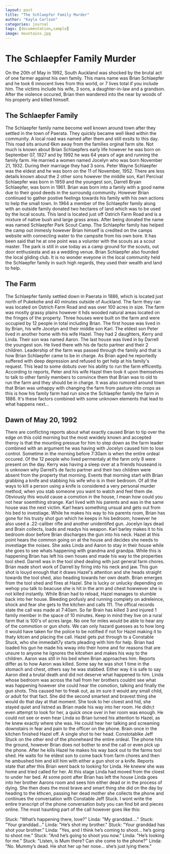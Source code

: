 ```yaml
---
layout: post
title: "The Schlaepfer Family Murder"
author: "Kayla Carlson"
categories: journal
tags: [documentation,sample]
image: mountains.jpg
---
```


# The Schlaepfer Family Murder
On the 20th of May in 1992, South Auckland was shocked by the brutal act of one farmer against his own family. This mans name was Brian Schlaepfer and he took 6 innocent lives from this world, or 7 lives total if you include him. The victims include his wife, 3 sons, a daughter-in-law and a grandson. After the violence occured, Brian then wandered into the near by woods of his property and killed himself. 

## The Schlaepfer Family
The Schlaepfer family name become well known around town after they settled in the town of Paerata. They quickly became well liked within the community. A local road was named after them and still exsits to this day. This road sits around 6km away from the families orginal farm site. Not much is known about Brian Schlaepfers early life however he was born on September 07, 1927 and by 1992 he was 64 years of age and running the family farm. He married a women named Jocelyn who was born November 21, 1932. During their marriage they had 3 sons. Peter Wayne Schlaepfer was the eldest and he was born on the 11 of November, 1952. There are less details known about the 2 other sons however the middle son, Karl Percival Schlaepfer was born in 1959 and the youngest son, Darrell Bryan Schlaepfer, was born in 1961. Brian was born into a family with a good name due to their good deeds in the surroundg community. However Brian continued to gather postive feelings towards his family with his own actions to help the small town. In 1964 a member of the Schlaepfer family along with an outside family donated  two hectares of land which was to be used by the local scouts. This land is located just off Ostrich Farm Road and is a mixture of native bush and large grass areas. After being donated the name was named Schlaepfer Park Scout Camp. The Schlaepfer family has helped the camp out immesly however Brian himself is credited on the camps website with connecting water to the campsite from his own bore. It has been said that he at one point was a volunter with the scouts as a scout master. The park is still in use today as a camp ground for the scouts, out door enthusiesta and as a wedding venue. Brian Schlaepfer also founded the local gliding club. It is no wonder eveyone in the local community held the Schlaepfer family in such high regards, they used their wealth and land to help. 

## The Farm
The Schlaepfer family settled down in Paerata in 1886, which is located just north of Pukekohe and 40 minutes outside of Auckland. The farm they ran was located on Ostrich Farm Road and was over 100 acres in size. The farm was mostly grassy plains however it hds wooded natural areas located on the fringes of the property. Three houses were built on the farm and were occupied by 12 people in total including Brian. The first house was lived in by Brian, his wife Jocelyn and their middle son Karl. The eldest son Peter lived in another home with his wife Hazel. They had 2 daughters, Kerry and Linda. Their son was named Aaron. The last house was lived in by Darrell the youngest son. He lived there wth his de facto partner and their 2 children. Leadership of the farm was passed through the family and that is how Brian Schlaepfer came to be in charge. As Brian aged he reportedly suffered with deep depression and refused to get help at his family's request. This lead to some dobuts over his ability to run the farm efficently. According to reports, Peter and his wife Hazel then took it upon themselves to talk to other family members to convince them that Brian was to old to run the farm and they should be in charge. It was also rumored around town that Brian was unhappy with changing the farm from pasture into crops as this is how his family farm had run since the Schlaepfer family the farm in 1886. It's these factors combined with some unknown elements that lead to what happens next...

## Dawn of May 20, 1992
There are conflicting reports about what exactly caused Brian to tip over the edge on this cold morning but the most wwidely known and accepted theroy is that the mounting pressue for him to step down as the farm leader combined with an argument he was having with Jocelyn caused him to lose control. Sometime in the morning before 7:30am is when the entire ordeal occured. Of the 12 people who lived permentaly at the farm only 8 were present on the day. Kerry was having a sleep over at a friends houseand is is unknown why Darrell’s de facto partner and their two children were absent from the property that morning. Events that morning start with Brian grabbing a knife and stabbing his wife who is in their bedroom. Of all the ways to kill a person using a knife is considered a very personal murder method, when you stab someone you want to watch and feel them die. Obviously this would cause a comotion in the house, I mean how could you not hear soemthing strange. Karl lived with his parents and was in the same house was the next victim. Karl hears something unsual and gets out from his bed to investiage. While he makes his way to his parents room, Brian has gone for his trusty shot gun which he keeps in his bedroom, however he also used a .22-caliber rifle and another unidentifed gun. Jocelyn lays dead and Brain collects, loads and readys his weapon. Karl barley makes it to his bedroom door before Brian discharges the gun into his neck. Hazel at this point hears the common going on at the house and decides she needs to investiage the noises. She asks Linda and Aaron to stay in their house while she goes to see whats happening with grandma and grandpa. While this is happening Brian has left his own houes and made his way to the properties tool shed. Darrell was in the tool shed dealing with just general farm chores. Brian made short work of Darrell by firing into his neck and jaw. This gun shot is louyd enough that it draws Hazel's attention and she heads straight towards the tool shed, also heading towards her own death. Brian emerges from the tool shed and fires at Hazel. She is lucky or unlucky depending on wehop you talk to beacuse she is hit in the arm and chest howwever she is not killed instantly. While Brian had to reload, Hazel manages to stumble back into her house. Bleeding profusly and running complety on adreleince, shock and fear she gets to the kitchen and calls 111. The offical records state the call was made at 7:40am. So far Brain has killed 3 and injured 1 family member in the space of 10 minutes. Keep in mind they live on a rural farm that is 100's of acres large. No one for miles would be able to hear any of the commotion or gun shots. We can only hazard guesses as to how long it would have taken for the police to be notified if not for Hazel making it to thaty kitcen and placing the call. Hazel gets put through to a Constable Stuck, who she immedalt7y starts pleading with him for help. Brian had loaded his gun he made his wway into their home and for reasons that are unsure to anyone he iignores the kitcehen and makes his way to the children. Aaron was still in his bed when Brian approaches him. Reports differ as to how Aaron was killed. Some say he was shot 1 time in the stomach and chest, others say he was stabbed. Either way it is safe to say Aaron died a brutal death and did not deserve what happened to him. Linda whose bedroom was across the hall from her brothers couldnt see what was happening however she could hear the comotion, talking and finally the gun shots. This caused her to freak out, as im sure it would any small child, or adult for that fact. She did the second smartest and bravest thing she would do that day at that moment. She took to her cloest and hid, she stayed quiet and listned as Brian made his way into her room. He didn;t even attempt to look for her, a quick once over in her room was enough. He could not see or even hear Linda so Brian turned his attention to Hazel, as he knew exactly where she was. He could hear her talking and screaming downstairs in fear and pain to the officer on the phone. Brain once in the kitchen finished Hazel off. A single shot to her head. Constotablke Jeff Stuck on the other end of the phoneheard the entire ordeal. The phone hits the ground, however Brian does not bother to end the call or even pick up the phone. After he kills Hazel he makes his way back out to the farms tool shed. He waits for he eldest son to come back from farm chores and then he ambushed him and kill him with either a gun shot or a knife. Reports state that after this Brian went back to looking for Linda. He kneww she was home and tried called for her. At this stage Linda had moved from the cloest to under her bed. At some point after Brian has left the house Linda goes into her brother Aarons room and sees him either dead or in the process of dying. She then does the most brave and smart thing she did on the day by heading to the kthcen, passing her dead mother she collects the phone and continues the conversation with Constable Jeff Stuck. I wont write the entire transcript of the phone conversation buty you can find bit and pieces online. The most haunting part of the call however goes like this: 

Stuck: "What’s happening there, love?"
Linda: "My granddad…."
Stuck: "Your granddad…"
Linda: "He’s shot my brother."
Stuck: "Your granddad has shot your brother."
Linda: "Yes, and I think he’s coming to shoot… he’s going to shoot me."
Stuck: "And he’s going to shoot you now."
Linda: "He’s looking for me."
Stuck: "Listen, is Mum there? Can she come to the phone?"
Linda: "No. Mummy’s dead. He shot her up her nose… she’s just lying there."
